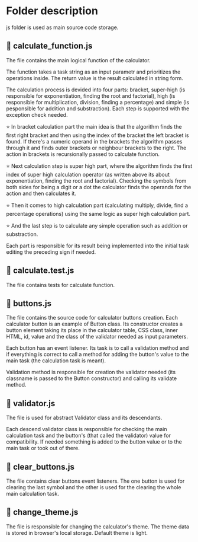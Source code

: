 # Folder description

js folder is used as main source code storage.

## :underage: calculate_function.js

The file contains the main logical function of the calculator.

The function takes a task string as an input parametr and prioritizes the operations inside. The return value is the result calculated in string form.

The calculation process is devided into four parts: bracket, super-high (is responsible for exponentiation, finding the root and factorial), high (is responsible for multiplication, division, finding a percentage) and simple (is pesponsible for addition and substraction). Each step is supported with the exception check needed.

:star: In bracket calculation part the main idea is that the algorithm finds the first right bracket and then using the index of the bracket the left bracket is found. If there's a numeric operand in the brackets the algorithm passes through it and finds outer brackets or neighbour brackets to the right. The action in brackets is recursionally passed to calculate function.

:star: Next calculation step is super high part, where the algorithm finds the first index of super high calculation operator (as written above its about exponentiation, finding the root and factorial). Checking the symbols from both sides for being a digit or a dot the calculator finds the operands for the action and then calculates it.

:star: Then it comes to high calculation part (calculating multiply, divide, find a percentage operations) using the same logic as super high calculation part.

:star: And the last step is to calculate any simple operation such as addition or substraction.

Each part is responsible for its result being implemented into the initial task editing the preceding sign if needed.

## :underage: calculate.test.js

The file contains tests for calculate function.

## :underage: buttons.js

The file contains the source code for calculator buttons creation. Each calculator button is an example of Button class. Its constructor creates a button element taking its place in the calculator table, CSS class, inner HTML, id, value and the class of the validator needed as input parameters.

Each button has an event listener. Its task is to call a validation method and if everything is correct to call a method for adding the button's value to the main task (the calculation task is meant).

Validation method is responsible for creation the validator needed (its classname is passed to the Button constructor) and calling its validate method.

## :underage: validator.js

The file is used for abstract Validator class and its descendants.

Each descend validator class is responsible for checking the main calculation task and the button's (that called the validator) value for compatibility. If needed something is added to the button value or to the main task or took out of there.

## :underage: clear_buttons.js

The file contains clear buttons event listeners. The one button is used for clearing the last symbol and the other is used for the clearing the whole main calculation task.

## :underage: change_theme.js

The file is responsible for changing the calculator's theme. The theme data is stored in browser's local storage. Default theme is light.
